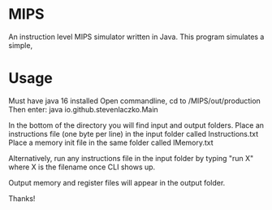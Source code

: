 # MIPS
An instruction level MIPS simulator written in Java.
This program simulates a simple, 

# Usage
Must have java 16 installed
Open commandline, cd to /MIPS/out/production
Then enter: java io.github.stevenlaczko.Main

In the bottom of the directory you will find input and output folders.
Place an instructions file (one byte per line) in the input folder called Instructions.txt
Place a memory init file in the same folder called IMemory.txt

Alternatively, run any instructions file in the input folder by typing "run X" where X is the filename once CLI shows up.

Output memory and register files will appear in the output folder.

Thanks!
